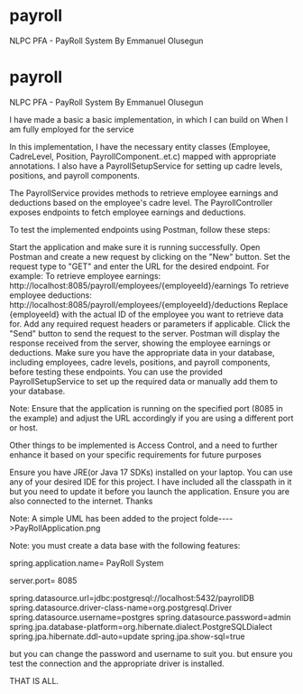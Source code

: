 # payroll
NLPC PFA - PayRoll System By Emmanuel Olusegun





# payroll
NLPC PFA - PayRoll System By Emmanuel Olusegun

I have made a basic a basic implementation, in which I can build on When I am fully employed for the service

In this implementation, I have the necessary entity classes (Employee, CadreLevel, Position, PayrollComponent..et.c) mapped with appropriate annotations.
I also have a PayrollSetupService for setting up cadre levels, positions, and payroll components.

The PayrollService provides methods to retrieve employee earnings and deductions based on the employee's cadre level. 
The PayrollController exposes endpoints to fetch employee earnings and deductions.


To test the implemented endpoints using Postman, follow these steps:

Start the application and make sure it is running successfully.
Open Postman and create a new request by clicking on the "New" button.
Set the request type to "GET" and enter the URL for the desired endpoint. For example:
To retrieve employee earnings: http://localhost:8085/payroll/employees/{employeeId}/earnings
To retrieve employee deductions: http://localhost:8085/payroll/employees/{employeeId}/deductions
Replace {employeeId} with the actual ID of the employee you want to retrieve data for.
Add any required request headers or parameters if applicable.
Click the "Send" button to send the request to the server.
Postman will display the response received from the server, showing the employee earnings or deductions.
Make sure you have the appropriate data in your database, including employees, cadre levels, positions, and payroll components, before testing these endpoints. You can use the provided PayrollSetupService to set up the required data or manually add them to your database.

Note: Ensure that the application is running on the specified port (8085 in the example) and adjust the URL accordingly if you are using a different port or host.

Other things to be implemented is Access Control, and a need to further enhance it based on your specific requirements for future purposes



Ensure you have JRE(or Java 17 SDKs) installed on your laptop. You can use any of your desired IDE for this project.   I have included all the classpath in it but you need to update it before you launch the application. Ensure you are also connected to the internet. Thanks



Note: A simple UML has been added to the project folde---->PayRollApplication.png





Note: you must create a data base with the following features:

spring.application.name= PayRoll System

server.port= 8085

spring.datasource.url=jdbc:postgresql://localhost:5432/payrollDB
spring.datasource.driver-class-name=org.postgresql.Driver
spring.datasource.username=postgres
spring.datasource.password=admin
spring.jpa.database-platform=org.hibernate.dialect.PostgreSQLDialect
spring.jpa.hibernate.ddl-auto=update
spring.jpa.show-sql=true



but you can change the password and username to suit you. but ensure you test the connection and the appropriate driver is installed.

THAT IS ALL.
